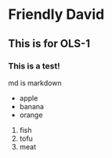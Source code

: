 # Friendly David

## This is for OLS-1

### This is a test!

md is markdown

* apple
* banana
* orange

1. fish
2. tofu
3. meat
